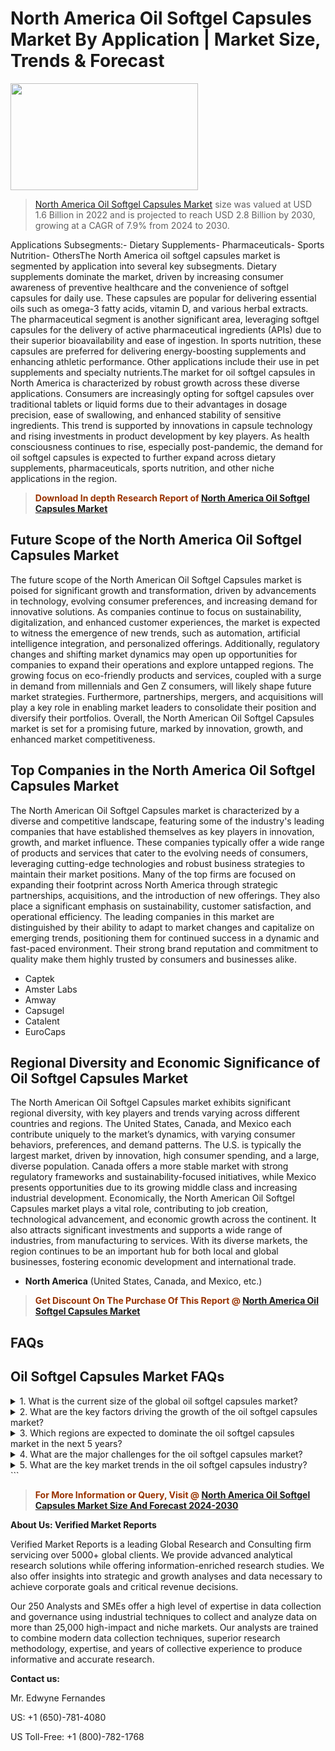 <p><h1>North America Oil Softgel Capsules Market By Application | Market Size, Trends & Forecast</h1><p><img class="aligncenter size-medium wp-image-105565" src="https://ffe5etoiles.com/wp-content/uploads/2025/01/MST7-300x171.png" alt="" width="300" height="171" /></p><blockquote><p><a href="https://www.verifiedmarketreports.com/download-sample/?rid=54549&utm_source=Github-NA&utm_medium=384" target="_blank">North America Oil Softgel Capsules Market</a> size was valued at USD 1.6 Billion in 2022 and is projected to reach USD 2.8 Billion by 2030, growing at a CAGR of 7.9% from 2024 to 2030.</p></blockquote>Applications Subsegments:- Dietary Supplements- Pharmaceuticals- Sports Nutrition- OthersThe North America oil softgel capsules market is segmented by application into several key subsegments. Dietary supplements dominate the market, driven by increasing consumer awareness of preventive healthcare and the convenience of softgel capsules for daily use. These capsules are popular for delivering essential oils such as omega-3 fatty acids, vitamin D, and various herbal extracts. The pharmaceutical segment is another significant area, leveraging softgel capsules for the delivery of active pharmaceutical ingredients (APIs) due to their superior bioavailability and ease of ingestion. In sports nutrition, these capsules are preferred for delivering energy-boosting supplements and enhancing athletic performance. Other applications include their use in pet supplements and specialty nutrients.The market for oil softgel capsules in North America is characterized by robust growth across these diverse applications. Consumers are increasingly opting for softgel capsules over traditional tablets or liquid forms due to their advantages in dosage precision, ease of swallowing, and enhanced stability of sensitive ingredients. This trend is supported by innovations in capsule technology and rising investments in product development by key players. As health consciousness continues to rise, especially post-pandemic, the demand for oil softgel capsules is expected to further expand across dietary supplements, pharmaceuticals, sports nutrition, and other niche applications in the region.</p><blockquote><p><span style="color: #993300;"><strong>Download In depth Research Report of <a href="https://www.verifiedmarketreports.com/download-sample/?rid=54549&utm_source=Github-NA&utm_medium=384">North America Oil Softgel Capsules Market</a></strong></span></p></blockquote><h2>Future Scope of the North America Oil Softgel Capsules Market</h2><p>The future scope of the North American Oil Softgel Capsules market is poised for significant growth and transformation, driven by advancements in technology, evolving consumer preferences, and increasing demand for innovative solutions. As companies continue to focus on sustainability, digitalization, and enhanced customer experiences, the market is expected to witness the emergence of new trends, such as automation, artificial intelligence integration, and personalized offerings. Additionally, regulatory changes and shifting market dynamics may open up opportunities for companies to expand their operations and explore untapped regions. The growing focus on eco-friendly products and services, coupled with a surge in demand from millennials and Gen Z consumers, will likely shape future market strategies. Furthermore, partnerships, mergers, and acquisitions will play a key role in enabling market leaders to consolidate their position and diversify their portfolios. Overall, the North American Oil Softgel Capsules market is set for a promising future, marked by innovation, growth, and enhanced market competitiveness.</p><h2>Top Companies in the North America Oil Softgel Capsules Market</h2><p>The North American Oil Softgel Capsules market is characterized by a diverse and competitive landscape, featuring some of the industry's leading companies that have established themselves as key players in innovation, growth, and market influence. These companies typically offer a wide range of products and services that cater to the evolving needs of consumers, leveraging cutting-edge technologies and robust business strategies to maintain their market positions. Many of the top firms are focused on expanding their footprint across North America through strategic partnerships, acquisitions, and the introduction of new offerings. They also place a significant emphasis on sustainability, customer satisfaction, and operational efficiency. The leading companies in this market are distinguished by their ability to adapt to market changes and capitalize on emerging trends, positioning them for continued success in a dynamic and fast-paced environment. Their strong brand reputation and commitment to quality make them highly trusted by consumers and businesses alike.</p><p><ul><li>Captek </li><li> Amster Labs </li><li> Amway </li><li> Capsugel </li><li> Catalent </li><li> EuroCaps</li></ul></p><h2>Regional Diversity and Economic Significance of Oil Softgel Capsules Market</h2><p>The North American Oil Softgel Capsules market exhibits significant regional diversity, with key players and trends varying across different countries and regions. The United States, Canada, and Mexico each contribute uniquely to the market’s dynamics, with varying consumer behaviors, preferences, and demand patterns. The U.S. is typically the largest market, driven by innovation, high consumer spending, and a large, diverse population. Canada offers a more stable market with strong regulatory frameworks and sustainability-focused initiatives, while Mexico presents opportunities due to its growing middle class and increasing industrial development. Economically, the North American Oil Softgel Capsules market plays a vital role, contributing to job creation, technological advancement, and economic growth across the continent. It also attracts significant investments and supports a wide range of industries, from manufacturing to services. With its diverse markets, the region continues to be an important hub for both local and global businesses, fostering economic development and international trade.</p><ul> <li><strong>North America</strong> (United States, Canada, and Mexico, etc.)</li></ul><blockquote><p><span style="color: #993300;"><strong>Get Discount On The Purchase Of This Report @ <a href="https://www.verifiedmarketreports.com/ask-for-discount/?rid=54549&utm_source=Github-NA&utm_medium=384">North America Oil Softgel Capsules Market</a></strong></span></p></blockquote><h2>FAQs</h2><p><h2>Oil Softgel Capsules Market FAQs</h1><details> <summary>1. What is the current size of the global oil softgel capsules market?</div><div></summary> <p>The global oil softgel capsules market is estimated to be worth $XX billion in 2021.</p></details><details> <summary>2. What are the key factors driving the growth of the oil softgel capsules market?</div><div></summary> <p>The key factors driving the growth of the oil softgel capsules market include increasing demand for dietary supplements, growing awareness about health and wellness, and the convenience of consuming softgel capsules.</p></details><details> <summary>3. Which regions are expected to dominate the oil softgel capsules market in the next 5 years?</div><div></summary> <p>Asia Pacific and North America are expected to dominate the oil softgel capsules market in the next 5 years, driven by the increasing adoption of dietary supplements and rising disposable income.</p></details><details> <summary>4. What are the major challenges for the oil softgel capsules market?</div><div></summary> <p>Some of the major challenges for the oil softgel capsules market include stringent regulations on ingredient sourcing and manufacturing, and the increasing competition from other delivery formats such as tablets and gummies.</p></details><details> <summary>5. What are the key market trends in the oil softgel capsules industry?</div><div></summary> <p>Key market trends in the oil softgel capsules industry include the growing popularity of plant-based and organic softgel capsules, and the increasing focus on sustainable packaging and production processes.</p></details><!-- 6-20: More FAQs and answers here --></body></html>```</p><blockquote><p><span style="color: #993300;"><strong>For More Information or Query, Visit @ <a href="https://www.verifiedmarketreports.com/product/global-oil-softgel-capsules-market-2019-by-manufacturers-regions-type-and-application-forecast-to-2024/">North America Oil Softgel Capsules Market Size And Forecast 2024-2030</a></strong></span></p></blockquote><p><strong>About Us: Verified Market Reports</strong></p><p>Verified Market Reports is a leading Global Research and Consulting firm servicing over 5000+ global clients. We provide advanced analytical research solutions while offering information-enriched research studies. We also offer insights into strategic and growth analyses and data necessary to achieve corporate goals and critical revenue decisions.</p><p>Our 250 Analysts and SMEs offer a high level of expertise in data collection and governance using industrial techniques to collect and analyze data on more than 25,000 high-impact and niche markets. Our analysts are trained to combine modern data collection techniques, superior research methodology, expertise, and years of collective experience to produce informative and accurate research.</p><p><strong>Contact us:</strong></p><p>Mr. Edwyne Fernandes</p><p>US: +1 (650)-781-4080</p><p>US Toll-Free: +1 (800)-782-1768</p>
